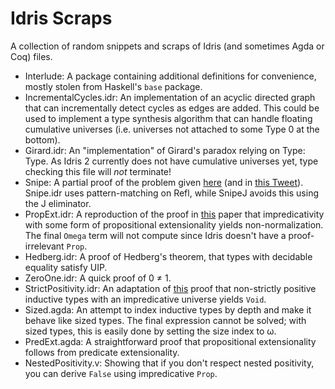 # Idris Scraps

A collection of random snippets and scraps of Idris (and sometimes Agda or Coq) files.

* Interlude: A package containing additional definitions for convenience, mostly stolen from Haskell's `base` package.
* IncrementalCycles.idr: An implementation of an acyclic directed graph that can incrementally detect cycles as edges are added.
  This could be used to implement a type synthesis algorithm that can handle floating cumulative universes
  (i.e. universes not attached to some Type 0 at the bottom).
* Girard.idr: An "implementation" of Girard's paradox relying on Type: Type.
  As Idris 2 currently does not have cumulative universes yet, type checking this file will *not* terminate!
* Snipe: A partial proof of the problem given [here](https://sympa.inria.fr/sympa/arc/coq-club/2020-10/msg00010.html)
  (and in [this Tweet](https://twitter.com/TaliaRinger/status/1314805118299037696)).
  Snipe.idr uses pattern-matching on Refl, while SnipeJ avoids this using the J eliminator.
* PropExt.idr: A reproduction of the proof in [this](https://doi.org/10.23638/LMCS-16(2:14)2020) paper
  that impredicativity with some form of propositional extensionality yields non-normalization.
  The final `Omega` term will not compute since Idris doesn't have a proof-irrelevant `Prop`.
* Hedberg.idr: A proof of Hedberg's theorem, that types with decidable equality satisfy UIP.
* ZeroOne.idr: A quick proof of 0 ≠ 1.
* StrictPositivity.idr: An adaptation of [this](http://vilhelms.github.io/posts/why-must-inductive-types-be-strictly-positive/) proof
  that non-strictly positive inductive types with an impredicative universe yields `Void`.
* Sized.agda: An attempt to index inductive types by depth and make it behave like sized types.
  The final expression cannot be solved; with sized types, this is easily done by setting the size index to ω.
* PredExt.agda: A straightforward proof that propositional extensionality follows from predicate extensionality.
* NestedPositivity.v: Showing that if you don't respect nested positivity, you can derive `False` using impredicative `Prop`.
